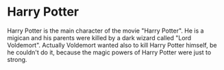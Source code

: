 # Harry Potter
Harry Potter is the main character of the movie "Harry Potter". He is a migican and his parents were killed by a dark wizard called "Lord Voldemort". Actually Voldemort wanted also to kill Harry Potter himself, be he couldn't do it, because the magic powers of Harry Potter were just to strong.
